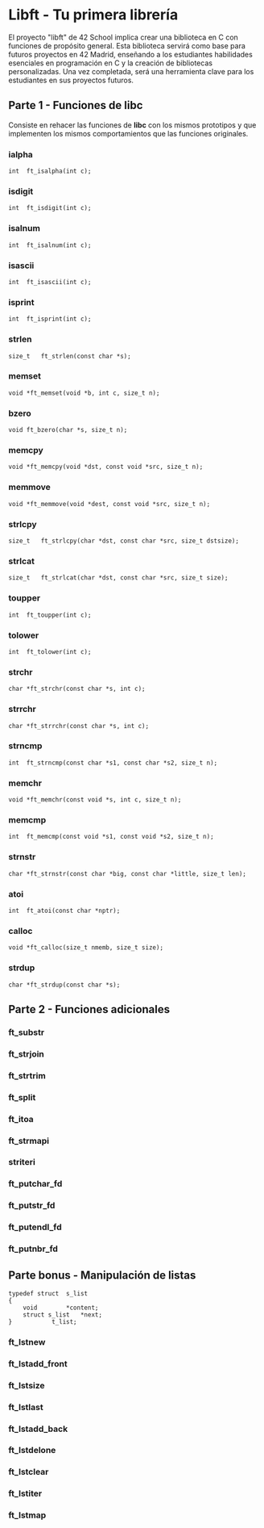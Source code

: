 # Libft - Tu primera librería
El proyecto "libft" de 42 School implica crear una biblioteca en C con funciones de propósito general. Esta biblioteca servirá como base para futuros proyectos en 42 Madrid, enseñando a los estudiantes habilidades esenciales en programación en C y la creación de bibliotecas personalizadas. Una vez completada, será una herramienta clave para los estudiantes en sus proyectos futuros.

## Parte 1 - Funciones de libc
Consiste en rehacer las funciones de **libc** con los mismos prototipos y que implementen los mismos comportamientos que las funciones originales.
### ialpha
```int	ft_isalpha(int c);```
### isdigit
```int	ft_isdigit(int c);```
### isalnum
```int	ft_isalnum(int c);```
### isascii
```int	ft_isascii(int c);```
### isprint
```int	ft_isprint(int c);```
### strlen
```size_t	ft_strlen(const char *s);```
### memset
```void	*ft_memset(void *b, int c, size_t n);```
### bzero
```void	ft_bzero(char *s, size_t n);```
### memcpy
```void	*ft_memcpy(void *dst, const void *src, size_t n);```
### memmove
```void	*ft_memmove(void *dest, const void *src, size_t n);```
### strlcpy
```size_t	ft_strlcpy(char *dst, const char *src, size_t dstsize);```
### strlcat
```size_t	ft_strlcat(char *dst, const char *src, size_t size);```
### toupper
```int	ft_toupper(int c);```
### tolower
```int	ft_tolower(int c);```
### strchr
```char	*ft_strchr(const char *s, int c);```
### strrchr
```char	*ft_strrchr(const char *s, int c);```
### strncmp
```int	ft_strncmp(const char *s1, const char *s2, size_t n);```
### memchr
```void	*ft_memchr(const void *s, int c, size_t n);```
### memcmp
```int	ft_memcmp(const void *s1, const void *s2, size_t n);```
### strnstr
```char	*ft_strnstr(const char *big, const char *little, size_t len);```
### atoi
```int	ft_atoi(const char *nptr);```
### calloc
```void	*ft_calloc(size_t nmemb, size_t size);```
### strdup
```char	*ft_strdup(const char *s);```

## Parte 2 - Funciones adicionales
### ft_substr
### ft_strjoin
### ft_strtrim
### ft_split
### ft_itoa
### ft_strmapi
### striteri
### ft_putchar_fd
### ft_putstr_fd
### ft_putendl_fd
### ft_putnbr_fd

## Parte bonus - Manipulación de listas
```
typedef struct	s_list
{
	void		*content;
 	struct s_list	*next;
}			t_list;
```
### ft_lstnew
### ft_lstadd_front
### ft_lstsize
### ft_lstlast
### ft_lstadd_back
### ft_lstdelone
### ft_lstclear
### ft_lstiter
### ft_lstmap
